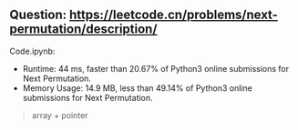 ## Question: https://leetcode.cn/problems/next-permutation/description/

Code.ipynb:
* Runtime: 44 ms, faster than 20.67% of Python3 online submissions for Next Permutation.
* Memory Usage: 14.9 MB, less than 49.14% of Python3 online submissions for Next Permutation.
> array + pointer
